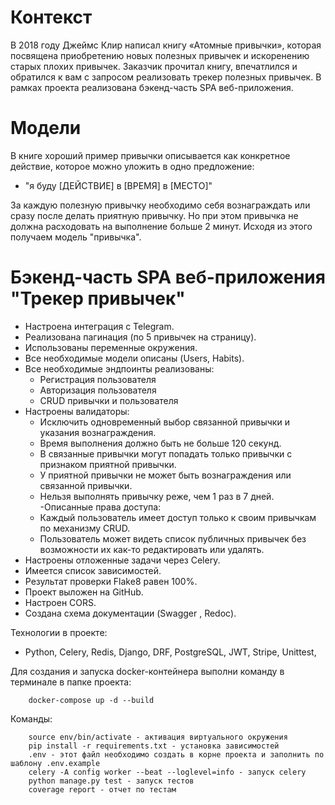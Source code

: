# Контекст
В 2018 году Джеймс Клир написал книгу «Атомные привычки», которая посвящена приобретению новых полезных привычек и искоренению старых плохих привычек. Заказчик прочитал книгу, впечатлился и обратился к вам с запросом реализовать трекер полезных привычек.
В рамках проекта реализована бэкенд-часть SPA веб-приложения.
# Модели
В книге хороший пример привычки описывается как конкретное действие, которое можно уложить в одно предложение:
- "я буду [ДЕЙСТВИЕ] в [ВРЕМЯ] в [МЕСТО]"

За каждую полезную привычку необходимо себя вознаграждать или сразу после делать приятную привычку. 
Но при этом привычка не должна расходовать на выполнение больше 2 минут. Исходя из этого получаем модель "привычка".


# Бэкенд-часть SPA веб-приложения "Трекер привычек" # 

- Настроена интеграция с Telegram.
- Реализована пагинация (по 5 привычек на страницу).
- Использованы переменные окружения.
- Все необходимые модели описаны (Users, Habits).
- Все необходимые эндпоинты реализованы:
    - Регистрация пользователя
    - Авторизация пользователя
    - CRUD привычки и пользователя
- Настроены валидаторы:
    - Исключить одновременный выбор связанной привычки и указания вознаграждения.
    - Время выполнения должно быть не больше 120 секунд.
    - В связанные привычки могут попадать только привычки с признаком приятной привычки.
    - У приятной привычки не может быть вознаграждения или связанной привычки. 
    - Нельзя выполнять привычку реже, чем 1 раз в 7 дней.
-Описанные права доступа:
    - Каждый пользователь имеет доступ только к своим привычкам по механизму CRUD.
    - Пользователь может видеть список публичных привычек без возможности их как-то редактировать или удалять.
- Настроены отложенные задачи через Celery.
- Имеется список зависимостей.
- Результат проверки Flake8 равен 100%.
- Проект выложен на GitHub.
- Настроен CORS.
- Создана схема документации (Swagger , Redoc).

Технологии в проекте:

- Python, Celery, Redis, Django, DRF, PostgreSQL, JWT, Stripe, Unittest,

Для создания и запуска docker-контейнера выполни команду в терминале в папке проекта:

        docker-compose up -d --build

Команды:

        source env/bin/activate - активация виртуального окружения
        pip install -r requirements.txt - установка зависимостей
        .env - этот файл необходимо создать в корне проекта и заполнить по шаблону .env.example
        celery -A config worker --beat --loglevel=info - запуск celery
        python manage.py test - запуск тестов 
        coverage report - отчет по тестам


